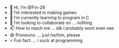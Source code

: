 - 👋 Hi, I’m @Fin-29
- 👀 I’m interested in making games
- 🌱 I’m currently learning to program in C
- 💞️ I’m looking to collaborate on ... nothing
- 📫 How to reach me ... idk I probably wont even see
- 😄 Pronouns: ... just he/him, please
- ⚡ Fun fact: ... i suck at programming

<!---
Fin-29/Fin-29 is a ✨ special ✨ repository because its `README.md` (this file) appears on your GitHub profile.
You can click the Preview link to take a look at your changes.
--->

<!-- ok -->
